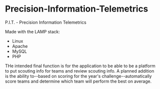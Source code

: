 # Precision-Information-Telemetrics
P.I.T. - Precision Information Telemetrics

Made with the LAMP stack:
- Linux
- Apache
- MySQL
- PHP


THe intended final function is for the application to be able to be a platform to put scouting info for teams and review scouting info.
A planned addition is the ability to--based on scoring for the year's challenge--automatically score teams and determine which team will perform the best on average.
